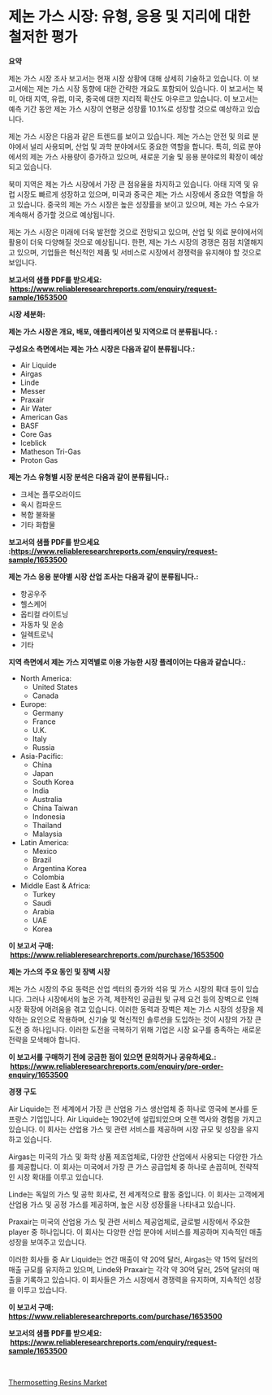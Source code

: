 <p><h1>제논 가스 시장: 유형, 응용 및 지리에 대한 철저한 평가</h1></p><p><strong>요약</strong></p>
<p><p>제논 가스 시장 조사 보고서는 현재 시장 상황에 대해 상세히 기술하고 있습니다. 이 보고서에는 제논 가스 시장 동향에 대한 간략한 개요도 포함되어 있습니다. 이 보고서는 북미, 아태 지역, 유럽, 미국, 중국에 대한 지리적 확산도 아우르고 있습니다. 이 보고서는 예측 기간 동안 제논 가스 시장이 연평균 성장률 10.1%로 성장할 것으로 예상하고 있습니다.</p><p>제논 가스 시장은 다음과 같은 트렌드를 보이고 있습니다. 제논 가스는 안전 및 의료 분야에서 널리 사용되며, 산업 및 과학 분야에서도 중요한 역할을 합니다. 특히, 의료 분야에서의 제논 가스 사용량이 증가하고 있으며, 새로운 기술 및 응용 분야로의 확장이 예상되고 있습니다.</p><p>북미 지역은 제논 가스 시장에서 가장 큰 점유율을 차지하고 있습니다. 아태 지역 및 유럽 시장도 빠르게 성장하고 있으며, 미국과 중국은 제논 가스 시장에서 중요한 역할을 하고 있습니다. 중국의 제논 가스 시장은 높은 성장률을 보이고 있으며, 제논 가스 수요가 계속해서 증가할 것으로 예상됩니다.</p><p>제논 가스 시장은 미래에 더욱 발전할 것으로 전망되고 있으며, 산업 및 의료 분야에서의 활용이 더욱 다양해질 것으로 예상됩니다. 한편, 제논 가스 시장의 경쟁은 점점 치열해지고 있으며, 기업들은 혁신적인 제품 및 서비스로 시장에서 경쟁력을 유지해야 할 것으로 보입니다.</p></p>
<p><strong>보고서의 샘플 PDF를 받으세요: &nbsp;<a href="https://www.reliableresearchreports.com/enquiry/request-sample/1653500">https://www.reliableresearchreports.com/enquiry/request-sample/1653500</a></strong></p>
<p><strong>시장 세분화:</strong></p>
<p><strong> 제논 가스 시장은 개요, 배포, 애플리케이션 및 지역으로 더 분류됩니다. :</strong></p>
<p><strong>구성요소 측면에서는 제논 가스 시장은 다음과 같이 분류됩니다.:</strong></p>
<p><ul><li>Air Liquide</li><li>Airgas</li><li>Linde</li><li>Messer</li><li>Praxair</li><li>Air Water</li><li>American Gas</li><li>BASF</li><li>Core Gas</li><li>Iceblick</li><li>Matheson Tri-Gas</li><li>Proton Gas</li></ul></p>
<p><strong> 제논 가스 유형별 시장 분석은 다음과 같이 분류됩니다.:</strong></p>
<p><ul><li>크세논 플루오라이드</li><li>옥시 컴파운드</li><li>복합 불화물</li><li>기타 화합물</li></ul></p>
<p><strong>보고서의 샘플 PDF를 받으세요 :<a href="https://www.reliableresearchreports.com/enquiry/request-sample/1653500">https://www.reliableresearchreports.com/enquiry/request-sample/1653500</a></strong></p>
<p><strong> 제논 가스 응용 분야별 시장 산업 조사는 다음과 같이 분류됩니다.:</strong></p>
<p><ul><li>항공우주</li><li>헬스케어</li><li>옵티컬 라이트닝</li><li>자동차 및 운송</li><li>일렉트로닉</li><li>기타</li></ul></p>
<p><strong>지역 측면에서 제논 가스 지역별로 이용 가능한 시장 플레이어는 다음과 같습니다.:</strong></p>
<p><ul>
    <li>
        North America:
        <ul>
            <li>United States</li>
            <li>Canada</li>
        </ul>
    </li>
    <li>
        Europe:
        <ul>
            <li>Germany</li>
            <li>France</li>
            <li>U.K.</li>
            <li>Italy</li>
            <li>Russia</li>
        </ul>
    </li>
    <li>
        Asia-Pacific:
        <ul>
            <li>China</li>
            <li>Japan</li>
            <li>South Korea</li>
            <li>India</li>
            <li>Australia</li>
            <li>China Taiwan</li>
            <li>Indonesia</li>
            <li>Thailand</li>
            <li>Malaysia</li>
        </ul>
    </li>
    <li>
        Latin America:
        <ul>
            <li>Mexico</li>
            <li>Brazil</li>
            <li>Argentina Korea</li>
            <li>Colombia</li>
        </ul>
    </li>
    <li>
        Middle East & Africa:
        <ul>
            <li>Turkey</li>
            <li>Saudi</li>
            <li>Arabia</li>
            <li>UAE</li>
            <li>Korea</li>
        </ul>
    </li>
    </ul></p>
<p><strong>이 보고서 구매: &nbsp;<a href="https://www.reliableresearchreports.com/purchase/1653500">https://www.reliableresearchreports.com/purchase/1653500</a></strong></p>
<p><strong>제논 가스의 주요 동인 및 장벽 시장</strong></p>
<p><p>제논 가스 시장의 주요 동력은 산업 섹터의 증가와 석유 및 가스 시장의 확대 등이 있습니다. 그러나 시장에서의 높은 가격, 제한적인 공급원 및 규제 요건 등의 장벽으로 인해 시장 확장에 어려움을 겪고 있습니다. 이러한 동력과 장벽은 제논 가스 시장의 성장을 제약하는 요인으로 작용하며, 신기술 및 혁신적인 솔루션을 도입하는 것이 시장의 가장 큰 도전 중 하나입니다. 이러한 도전을 극복하기 위해 기업은 시장 요구를 충족하는 새로운 전략을 모색해야 합니다.</p></p>
<p><strong>이 보고서를 구매하기 전에 궁금한 점이 있으면 문의하거나 공유하세요.: &nbsp;<a href="https://www.reliableresearchreports.com/enquiry/pre-order-enquiry/1653500">https://www.reliableresearchreports.com/enquiry/pre-order-enquiry/1653500</a></strong></p>
<p><strong>경쟁 구도</strong></p>
<p><p>Air Liquide는 전 세계에서 가장 큰 산업용 가스 생산업체 중 하나로 영국에 본사를 둔 프랑스 기업입니다. Air Liquide는 1902년에 설립되었으며 오랜 역사와 경험을 가지고 있습니다. 이 회사는 산업용 가스 및 관련 서비스를 제공하며 시장 규모 및 성장을 유지하고 있습니다. </p><p>Airgas는 미국의 가스 및 화학 상품 제조업체로, 다양한 산업에서 사용되는 다양한 가스를 제공합니다. 이 회사는 미국에서 가장 큰 가스 공급업체 중 하나로 손꼽히며, 전략적인 시장 확대를 이루고 있습니다.</p><p>Linde는 독일의 가스 및 공학 회사로, 전 세계적으로 활동 중입니다. 이 회사는 고객에게 산업용 가스 및 공정 가스를 제공하며, 높은 시장 성장률을 나타내고 있습니다.</p><p>Praxair는 미국의 산업용 가스 및 관련 서비스 제공업체로, 글로벌 시장에서 주요한 player 중 하나입니다. 이 회사는 다양한 산업 분야에 서비스를 제공하며 지속적인 매출 성장을 보여주고 있습니다.</p><p>이러한 회사들 중 Air Liquide는 연간 매출이 약 20억 달러, Airgas는 약 15억 달러의 매출 규모를 유지하고 있으며, Linde와 Praxair는 각각 약 30억 달러, 25억 달러의 매출을 기록하고 있습니다. 이 회사들은 가스 시장에서 경쟁력을 유지하며, 지속적인 성장을 이루고 있습니다.</p></p>
<p><strong>이 보고서 구매: &nbsp; <a href="https://www.reliableresearchreports.com/purchase/1653500">https://www.reliableresearchreports.com/purchase/1653500</a></strong></p>
<p><strong>보고서의 샘플 PDF를 받으세요: &nbsp;<a href="https://www.reliableresearchreports.com/enquiry/request-sample/1653500">https://www.reliableresearchreports.com/enquiry/request-sample/1653500</a></strong><strong></strong></p>
<p>&nbsp;</p>
<p><p><a href="https://eight-handstand-8fb.notion.site/Thermosetting-Resins-Market-A-Comprehensive-Report-of-its-Market-Share-Growth-Trends-2024-2031-f5364e136973417c84b40adec5b12c73">Thermosetting Resins Market</a></p></p>